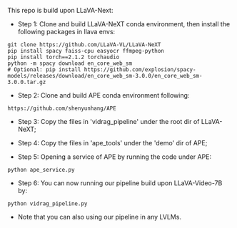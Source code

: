 This repo is build upon LLaVA-Next:

- Step 1: Clone and build LLaVA-NeXT conda environment, then install the following packages in llava envs:

```
git clone https://github.com/LLaVA-VL/LLaVA-NeXT
pip install spacy faiss-cpu easyocr ffmpeg-python
pip install torch==2.1.2 torchaudio
python -m spacy download en_core_web_sm
# Optional: pip install https://github.com/explosion/spacy-models/releases/download/en_core_web_sm-3.0.0/en_core_web_sm-3.0.0.tar.gz
```

- Step 2: Clone and build APE conda environment following: 

```
https://github.com/shenyunhang/APE
```

- Step 3: Copy the files in 'vidrag_pipeline' under the root dir of LLaVA-NeXT;

- Step 4: Copy the files in 'ape_tools' under the 'demo' dir of APE;

- Step 5: Opening a service of APE by running the code under APE:

```
python ape_service.py
```

- Step 6: You can now running our pipeline build upon LLaVA-Video-7B by:

```
python vidrag_pipeline.py
```

- Note that you can also using our pipeline in any LVLMs.